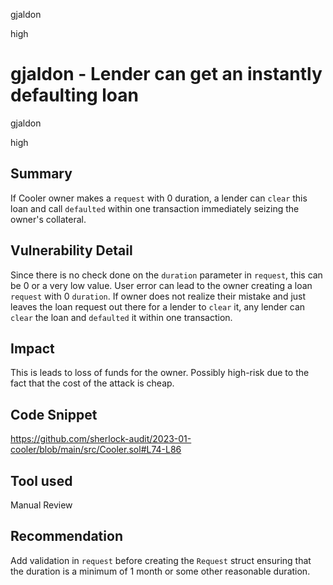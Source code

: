 gjaldon

high

# gjaldon - Lender can get an instantly defaulting loan

gjaldon

high

## Summary
If Cooler owner makes a `request` with 0 duration, a lender can `clear` this loan and call `defaulted` within one transaction immediately seizing the owner's collateral.

## Vulnerability Detail
Since there is no check done on the `duration` parameter in `request`, this can be 0 or a very low value. User error can lead to the owner creating a loan `request` with 0 `duration`. If owner does not realize their mistake and just leaves the loan request out there for a lender to `clear` it, any lender can `clear` the loan and `defaulted` it within one transaction. 

## Impact
This is leads to loss of funds for the owner. Possibly high-risk due to the fact that the cost of the attack is cheap. 

## Code Snippet
https://github.com/sherlock-audit/2023-01-cooler/blob/main/src/Cooler.sol#L74-L86

## Tool used

Manual Review

## Recommendation
Add validation in `request` before creating the `Request` struct ensuring that the duration is a minimum of 1 month or some other reasonable duration. 